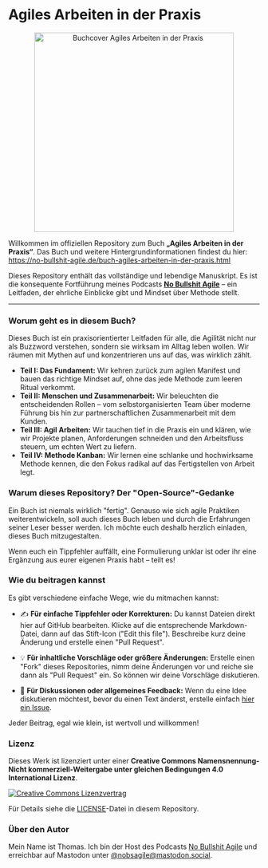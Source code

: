 # Agiles Arbeiten in der Praxis

<p align="center">
  <img src="https://no-bullshit-agile.de/media/posts/143/responsive/teaser-2-xl.webp" alt="Buchcover Agiles Arbeiten in der Praxis" width="400"/>
</p>

Willkommen im offiziellen Repository zum Buch **„Agiles Arbeiten in der Praxis“**. Das Buch und weitere Hintergrundinformationen findest du hier: https://no-bullshit-agile.de/buch-agiles-arbeiten-in-der-praxis.html

Dieses Repository enthält das vollständige und lebendige Manuskript. Es ist die konsequente Fortführung meines Podcasts **[No Bullshit Agile](https://no-bullshit-agile.de)** – ein Leitfaden, der ehrliche Einblicke gibt und Mindset über Methode stellt.

---

### Worum geht es in diesem Buch?

Dieses Buch ist ein praxisorientierter Leitfaden für alle, die Agilität nicht nur als Buzzword verstehen, sondern sie wirksam im Alltag leben wollen. Wir räumen mit Mythen auf und konzentrieren uns auf das, was wirklich zählt.

*   **Teil I: Das Fundament:** Wir kehren zurück zum agilen Manifest und bauen das richtige Mindset auf, ohne das jede Methode zum leeren Ritual verkommt.
*   **Teil II: Menschen und Zusammenarbeit:** Wir beleuchten die entscheidenden Rollen – vom selbstorganisierten Team über moderne Führung bis hin zur partnerschaftlichen Zusammenarbeit mit dem Kunden.
*   **Teil III: Agil Arbeiten:** Wir tauchen tief in die Praxis ein und klären, wie wir Projekte planen, Anforderungen schneiden und den Arbeitsfluss steuern, um echten Wert zu liefern.
*   **Teil IV: Methode Kanban:** Wir lernen eine schlanke und hochwirksame Methode kennen, die den Fokus radikal auf das Fertigstellen von Arbeit legt.

### Warum dieses Repository? Der "Open-Source"-Gedanke

Ein Buch ist niemals wirklich "fertig". Genauso wie sich agile Praktiken weiterentwickeln, soll auch dieses Buch leben und durch die Erfahrungen seiner Leser besser werden. Ich möchte euch deshalb herzlich einladen, dieses Buch mitzugestalten.

Wenn euch ein Tippfehler auffällt, eine Formulierung unklar ist oder ihr eine Ergänzung aus eurer eigenen Praxis habt – teilt es!

### Wie du beitragen kannst

Es gibt verschiedene einfache Wege, wie du mitmachen kannst:

*   ✍️ **Für einfache Tippfehler oder Korrekturen:** Du kannst Dateien direkt hier auf GitHub bearbeiten. Klicke auf die entsprechende Markdown-Datei, dann auf das Stift-Icon ("Edit this file"). Beschreibe kurz deine Änderung und erstelle einen "Pull Request".

*   💡 **Für inhaltliche Vorschläge oder größere Änderungen:** Erstelle einen "Fork" dieses Repositories, nimm deine Änderungen vor und reiche sie dann als "Pull Request" ein. So können wir deine Vorschläge diskutieren.

*   💬 **Für Diskussionen oder allgemeines Feedback:** Wenn du eine Idee diskutieren möchtest, bevor du einen Text änderst, erstelle einfach [hier ein Issue](https://github.com/nobsagile/agiles-arbeiten-in-der-praxis/issues).

Jeder Beitrag, egal wie klein, ist wertvoll und willkommen!

### Lizenz

Dieses Werk ist lizenziert unter einer **Creative Commons Namensnennung-Nicht kommerziell-Weitergabe unter gleichen Bedingungen 4.0 International Lizenz**.

[![Creative Commons Lizenzvertrag](https://i.creativecommons.org/l/by-nc-sa/4.0/88x31.png)](http://creativecommons.org/licenses/by-nc-sa/4.0/)

Für Details siehe die [LICENSE](LICENSE)-Datei in diesem Repository.

### Über den Autor

Mein Name ist Thomas. Ich bin der Host des Podcasts [No Bullshit Agile](https://no-bullshit-agile.de) und erreichbar auf Mastodon unter [@nobsagile@mastodon.social](https://mastodon.social/@nobsagile).
